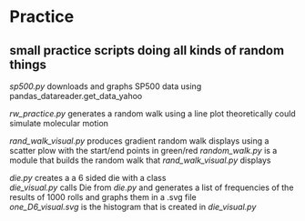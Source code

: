 # Practice
## small practice scripts doing all kinds of random things


*sp500.py* downloads and graphs SP500 data using pandas_datareader.get_data_yahoo

*rw_practice.py* generates a random walk using a line plot theoretically could simulate molecular motion

*rand_walk_visual.py* produces gradient random walk displays using a scatter plow with the start/end points in green/red 
    *random_walk.py* is a module that builds the random walk that *rand_walk_visual.py* displays

*die.py* creates a a 6 sided die with a class  
*die_visual.py* calls Die from *die.py* and generates a list of frequencies of the results of 1000 rolls and graphs them in a .svg file   
   *one_D6_visual.svg* is the histogram that is created in *die_visual.py* 

